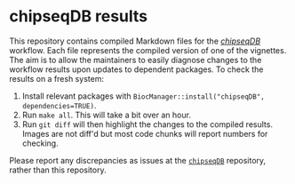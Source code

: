 # chipseqDB results

This repository contains compiled Markdown files for the [_chipseqDB_](http://bioconductor.org/packages/devel/workflows/html/chipseqDB.html) workflow.
Each file represents the compiled version of one of the vignettes.
The aim is to allow the maintainers to easily diagnose changes to the workflow results upon updates to dependent packages.
To check the results on a fresh system:

1. Install relevant packages with `BiocManager::install("chipseqDB", dependencies=TRUE)`.
2. Run `make all`. 
This will take a bit over an hour.
3. Run `git diff` will then highlight the changes to the compiled results.
Images are not diff'd but most code chunks will report numbers for checking.

Please report any discrepancies as issues at the [`chipseqDB`](https://github.com/LTLA/chipseqDB) repository, rather than this repository.
